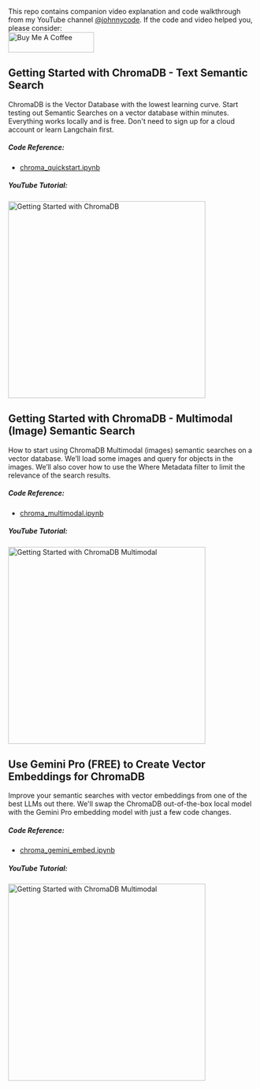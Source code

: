 This repo contains companion video explanation and code walkthrough from my YouTube channel [@johnnycode](https://www.youtube.com/@johnnycode). If the code and video helped you, please consider:  
<a href='https://www.buymeacoffee.com/johnnycode'><img src="https://cdn.buymeacoffee.com/buttons/default-blue.png" alt="Buy Me A Coffee" height="41" width="174"></a>

## Getting Started with ChromaDB - Text Semantic Search
ChromaDB is the Vector Database with the lowest learning curve. Start testing out Semantic Searches on a vector database within minutes. Everything works locally and is free. Don't need to sign up for a cloud account or learn Langchain first.

##### Code Reference:
* [chroma_quickstart.ipynb](https://github.com/johnnycode8/chromadb_quickstart/blob/main/chroma_quickstart.ipynb)

##### YouTube Tutorial:
<a href='https://youtu.be/QSW2L8dkaZk'><img src='https://img.youtube.com/vi/QSW2L8dkaZk/0.jpg' width='400' alt='Getting Started with ChromaDB'/></a>

## Getting Started with ChromaDB - Multimodal (Image) Semantic Search
How to start using ChromaDB Multimodal (images) semantic searches on a vector database. We’ll load some images and query for objects in the images. 
We’ll also cover how to use the Where Metadata filter to limit the relevance of the search results. 

##### Code Reference:
* [chroma_multimodal.ipynb](https://github.com/johnnycode8/chromadb_quickstart/blob/main/chroma_multimodal.ipynb)

##### YouTube Tutorial:
<a href='https://youtu.be/u_N1t0CBuqA'><img src='https://img.youtube.com/vi/u_N1t0CBuqA/0.jpg' width='400' alt='Getting Started with ChromaDB Multimodal'/></a>

## Use Gemini Pro (FREE) to Create Vector Embeddings for ChromaDB
Improve your semantic searches with vector embeddings from one of the best LLMs out there. We'll swap the ChromaDB out-of-the-box local model with the Gemini Pro embedding model with just a few code changes.

##### Code Reference:
* [chroma_gemini_embed.ipynb](https://github.com/johnnycode8/chromadb_quickstart/blob/main/chroma_gemini_embed.ipynb)

##### YouTube Tutorial:
<a href='https://youtu.be/a_vuUufkCy4'><img src='https://img.youtube.com/vi/a_vuUufkCy4/0.jpg' width='400' alt='Getting Started with ChromaDB Multimodal'/></a>
